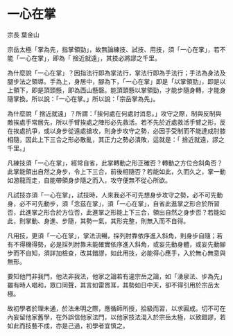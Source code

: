 # 一心在掌

宗長
葉金山


宗岳太極「掌為先，指掌領勁」，故無論練技、試技、用技，須「一心在掌」，若不能「一心在掌」，即為「 捨近就遠」，其技必將謬之千里。

為什麼說「一心在掌」？因指法行即為掌法行，掌法行即為手法行；手法為身法及腿步法之領導。手為上，身居中，腳為下，「一心在掌」即是「以掌領勁」，即是以上領下，即是頂頭懸，即為西山懸磬。能頂頭懸以掌領勁，才能步隨身轉，才能身隨掌換。所以說：「一心在掌。」所以說：「宗岳掌為先」。

為什麼說「 捨近就遠」？所謂：「挨何處在何處討消息。」攻守之際，制與反制與敵挨處手常居先，所以手臂挨處之陣形必先救活。若不先於近處救活手臂之形，反在挨處抗爭，或以身步從遠處搶攻，則身步攻守之勢，必因手受制而不能達成肘膝相隨，因此上下三合之形必散亂，其正力之勢必潰敗，這就是：「 捨近就遠，謬之千里。」

凡練技須「一心在掌」，經常自省，此掌轉動之形正確否？轉動之方位合斜角否？此掌能領出自然之身步，令上下三合，前後相隨否？若能如此，久而久之，掌一動如游龍而走，自能帶領身步隨之而入，攻守便無不從心所欲。

凡試技亦須「一心在掌」，試技時，人來我必不可先想身步攻守之勢，必不可先動身，必不可先動步，須「念茲在掌」，須「一心在掌」，自省此進掌之形合於所習否，此進掌之形合於方位否，此進掌之形能上下三合，領出自然之身步否？若能如此，則掌動、身進、步隨，其勢一氣，其形完整，則無入而不自得。

凡用技，更須「一心在掌」，掌法流暢，採列肘靠依序進入斜角，則身步自隨；若有不得機得勢，必是採列肘靠未能確實依序進入斜角，或妄先動身體，或妄先動腳步而不自知，須詳加檢查，改其錯謬，如此用技，必能得心應手，入於無心無意與無形。

要知他門非我門，他法非我法，他家之論若有違宗岳之論，如「湧泉法、步為先」雖有時人唱和，眾口同聲，其言如雷貫耳，其勢如日中天，卻不得引用於宗岳太極。

故初學者於理未通，於法未明之際，應循師所授，拾級而習，以求圓成。切不可在內妄留他家舊學，在外誤信他家法門，以他家技法混入於宗岳太極，以致錯謬，若如此而技藝不成，亦是己過，初學者宜慎之。
